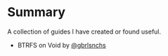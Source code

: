 # Summary

A collection of guides I have created or found useful.
  * BTRFS on Void by [@gbrlsnchs](https://gist.github.com/gbrlsnchs/9c9dc55cd0beb26e141ee3ea59f26e21)
